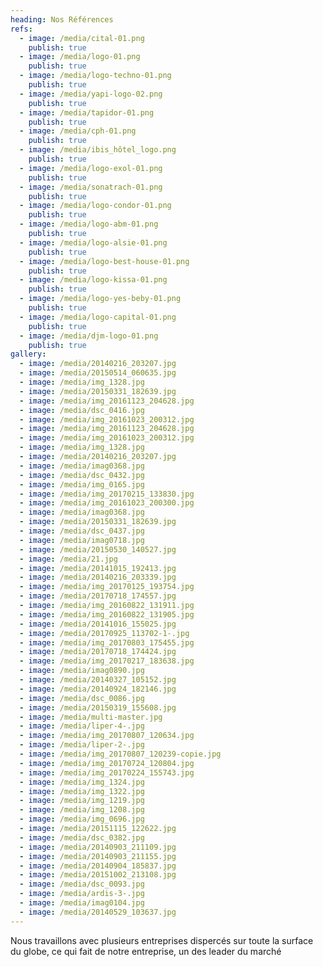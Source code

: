 ```yaml
---
heading: Nos Références
refs:
  - image: /media/cital-01.png
    publish: true
  - image: /media/logo-01.png
    publish: true
  - image: /media/logo-techno-01.png
    publish: true
  - image: /media/yapi-logo-02.png
    publish: true
  - image: /media/tapidor-01.png
    publish: true
  - image: /media/cph-01.png
    publish: true
  - image: /media/ibis_hôtel_logo.png
    publish: true
  - image: /media/logo-exol-01.png
    publish: true
  - image: /media/sonatrach-01.png
    publish: true
  - image: /media/logo-condor-01.png
    publish: true
  - image: /media/logo-abm-01.png
    publish: true
  - image: /media/logo-alsie-01.png
    publish: true
  - image: /media/logo-best-house-01.png
    publish: true
  - image: /media/logo-kissa-01.png
    publish: true
  - image: /media/logo-yes-beby-01.png
    publish: true
  - image: /media/logo-capital-01.png
    publish: true
  - image: /media/djm-logo-01.png
    publish: true
gallery:
  - image: /media/20140216_203207.jpg
  - image: /media/20150514_060635.jpg
  - image: /media/img_1328.jpg
  - image: /media/20150331_182639.jpg
  - image: /media/img_20161123_204628.jpg
  - image: /media/dsc_0416.jpg
  - image: /media/img_20161023_200312.jpg
  - image: /media/img_20161123_204628.jpg
  - image: /media/img_20161023_200312.jpg
  - image: /media/img_1328.jpg
  - image: /media/20140216_203207.jpg
  - image: /media/imag0368.jpg
  - image: /media/dsc_0432.jpg
  - image: /media/img_0165.jpg
  - image: /media/img_20170215_133830.jpg
  - image: /media/img_20161023_200300.jpg
  - image: /media/imag0368.jpg
  - image: /media/20150331_182639.jpg
  - image: /media/dsc_0437.jpg
  - image: /media/imag0718.jpg
  - image: /media/20150530_140527.jpg
  - image: /media/21.jpg
  - image: /media/20141015_192413.jpg
  - image: /media/20140216_203339.jpg
  - image: /media/img_20170125_193754.jpg
  - image: /media/20170718_174557.jpg
  - image: /media/img_20160822_131911.jpg
  - image: /media/img_20160822_131905.jpg
  - image: /media/20141016_155025.jpg
  - image: /media/20170925_113702-1-.jpg
  - image: /media/img_20170803_175455.jpg
  - image: /media/20170718_174424.jpg
  - image: /media/img_20170217_183638.jpg
  - image: /media/imag0890.jpg
  - image: /media/20140327_105152.jpg
  - image: /media/20140924_182146.jpg
  - image: /media/dsc_0086.jpg
  - image: /media/20150319_155608.jpg
  - image: /media/multi-master.jpg
  - image: /media/liper-4-.jpg
  - image: /media/img_20170807_120634.jpg
  - image: /media/liper-2-.jpg
  - image: /media/img_20170807_120239-copie.jpg
  - image: /media/img_20170724_120804.jpg
  - image: /media/img_20170224_155743.jpg
  - image: /media/img_1324.jpg
  - image: /media/img_1322.jpg
  - image: /media/img_1219.jpg
  - image: /media/img_1208.jpg
  - image: /media/img_0696.jpg
  - image: /media/20151115_122622.jpg
  - image: /media/dsc_0382.jpg
  - image: /media/20140903_211109.jpg
  - image: /media/20140903_211155.jpg
  - image: /media/20140904_185837.jpg
  - image: /media/20151002_213108.jpg
  - image: /media/dsc_0093.jpg
  - image: /media/ardis-3-.jpg
  - image: /media/imag0104.jpg
  - image: /media/20140529_103637.jpg
---
```

Nous travaillons avec plusieurs entreprises dispercés sur toute la surface du globe, ce qui fait de notre entreprise, un des leader du marché
